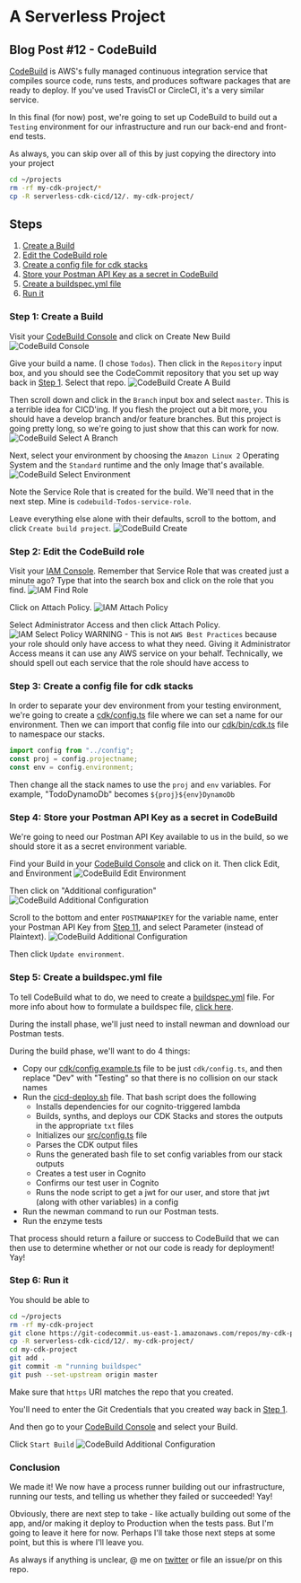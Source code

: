 # A Serverless Project

## Blog Post #12 - CodeBuild

[CodeBuild](https://aws.amazon.com/codebuild/) is AWS's fully managed continuous integration service that compiles source code, runs tests, and produces software packages that are ready to deploy. If you've used TravisCI or CircleCI, it's a very similar service.

In this final (for now) post, we're going to set up CodeBuild to build out a `Testing` environment for our infrastructure and run our back-end and front-end tests.

As always, you can skip over all of this by just copying the directory into your project

```sh
cd ~/projects
rm -rf my-cdk-project/*
cp -R serverless-cdk-cicd/12/. my-cdk-project/
```

## Steps

1. [Create a Build](#build)
1. [Edit the CodeBuild role](#iam)
1. [Create a config file for cdk stacks](#config)
1. [Store your Postman API Key as a secret in CodeBuild](#secret)
1. [Create a buildspec.yml file](#buildspec)
1. [Run it](#run)

### Step 1: Create a Build <a name="build"></a>

Visit your [CodeBuild Console](https://us-east-1.console.aws.amazon.com/codesuite/codebuild/projects?region=us-east-1) and click on Create New Build
![CodeBuild Console](../images/56_CodeBuild_Console.png)

Give your build a name. (I chose `Todos`). Then click in the `Repository` input box, and you should see the CodeCommit repository that you set up way back in [Step 1](#codecommit). Select that repo.
![CodeBuild Create A Build](../images/57_CodeBuild_Create_A_Build.png)

Then scroll down and click in the `Branch` input box and select `master`. This is a terrible idea for CICD'ing. If you flesh the project out a bit more, you should have a develop branch and/or feature branches. But this project is going pretty long, so we're going to just show that this can work for now.
![CodeBuild Select A Branch](../images/58_CodeBuild_Select_A_Branch.png)

Next, select your environment by choosing the `Amazon Linux 2` Operating System and the `Standard` runtime and the only Image that's available.
![CodeBuild Select Environment](../images/59_CodeBuild_Select_Environment.png)

Note the Service Role that is created for the build. We'll need that in the next step. Mine is `codebuild-Todos-service-role`.

Leave everything else alone with their defaults, scroll to the bottom, and click `Create build project`.
![CodeBuild Create](../images/60_CodeBuild_Create.png)

### Step 2: Edit the CodeBuild role <a name="iam"></a>

Visit your [IAM Console](https://console.aws.amazon.com/iam/home?region=us-east-1#/roles). Remember that Service Role that was created just a minute ago? Type that into the search box and click on the role that you find.
![IAM Find Role](../images/61_IAM_Find_Role.png)

Click on Attach Policy.
![IAM Attach Policy](../images/62_Attach_Policy.png)

Select Administrator Access and then click Attach Policy.
![IAM Select Policy](../images/63_Select_Policy.png)
WARNING - This is not `AWS Best Practices` because your role should only have access to what they need. Giving it Administrator Access means it can use any AWS service on your behalf. Technically, we should spell out each service that the role should have access to

### Step 3: Create a config file for cdk stacks <a name="config"></a>

In order to separate your dev environment from your testing environment, we're going to create a [cdk/config.ts](cdk/config.ts) file where we can set a name for our environment. Then we can import that config file into our [cdk/bin/cdk.ts](cdk/bin/cdk.ts) file to namespace our stacks.

```js
import config from "../config";
const proj = config.projectname;
const env = config.environment;
```

Then change all the stack names to use the `proj` and `env` variables.
For example, "TodoDynamoDb" becomes `${proj}${env}DynamoDb`

### Step 4: Store your Postman API Key as a secret in CodeBuild <a name="secret"></a>

We're going to need our Postman API Key available to us in the build, so we should store it as a secret environment variable.

Find your Build in your [CodeBuild Console](https://us-east-1.console.aws.amazon.com/codesuite/codebuild/projects?region=us-east-1) and click on it. Then click Edit, and Environment
![CodeBuild Edit Environment](../images/64_CodeBuild_Edit_Environment.png)

Then click on "Additional configuration"
![CodeBuild Additional Configuration](../images/65_CodeBuild_Additional_Configuration.png)

Scroll to the bottom and enter `POSTMANAPIKEY` for the variable name, enter your Postman API Key from [Step 11](../11#api-key), and select Parameter (instead of Plaintext).
![CodeBuild Additional Configuration](../images/66_CodeBuild_Add_Environment_Variable.png)

Then click `Update environment`.

### Step 5: Create a buildspec.yml file <a name="buildspec"></a>

To tell CodeBuild what to do, we need to create a [buildspec.yml](buildspec.yml) file. For more info about how to formulate a buildspec file, [click here](https://docs.aws.amazon.com/codebuild/latest/userguide/build-spec-ref.html).

During the install phase, we'll just need to install newman and download our Postman tests.

During the build phase, we'll want to do 4 things:

- Copy our [cdk/config.example.ts](cdk/config.example.ts) file to be just `cdk/config.ts`, and then replace "Dev" with "Testing" so that there is no collision on our stack names
- Run the [cicd-deploy.sh](cicd-deploy.sh) file. That bash script does the following
  - Installs dependencies for our cognito-triggered lambda
  - Builds, synths, and deploys our CDK Stacks and stores the outputs in the appropriate `txt` files
  - Initializes our [src/config.ts](src/config.ts) file
  - Parses the CDK output files
  - Runs the generated bash file to set config variables from our stack outputs
  - Creates a test user in Cognito
  - Confirms our test user in Cognito
  - Runs the node script to get a jwt for our user, and store that jwt (along with other variables) in a config
- Run the newman command to run our Postman tests.
- Run the enzyme tests

That process should return a failure or success to CodeBuild that we can then use to determine whether or not our code is ready for deployment! Yay!

### Step 6: Run it <a name="run"></a>

You should be able to

```sh
cd ~/projects
rm -rf my-cdk-project
git clone https://git-codecommit.us-east-1.amazonaws.com/repos/my-cdk-project
cp -R serverless-cdk-cicd/12/. my-cdk-project/
cd my-cdk-project
git add .
git commit -m "running buildspec"
git push --set-upstream origin master
```

Make sure that `https` URI matches the repo that you created.

You'll need to enter the Git Credentials that you created way back in [Step 1](#git-creds).

And then go to your [CodeBuild Console](https://us-east-1.console.aws.amazon.com/codesuite/codebuild/projects?region=us-east-1) and select your Build.

Click `Start Build`
![CodeBuild Additional Configuration](../images/67_CodeBuild_Start_Build.png)

### Conclusion

We made it! We now have a process runner building out our infrastructure, running our tests, and telling us whether they failed or succeeded! Yay!

Obviously, there are next step to take - like actually building out some of the app, and/or making it deploy to Production when the tests pass. But I'm going to leave it here for now. Perhaps I'll take those next steps at some point, but this is where I'll leave you.

As always if anything is unclear, @ me on [twitter](https://twitter.com/murribu) or file an issue/pr on this repo.
